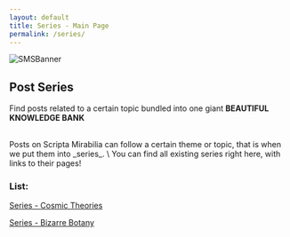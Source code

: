 ```yaml
---
layout: default
title: Series - Main Page
permalink: /series/
---
```


![SMSBanner](https://scripta-mirabilia.github.io/SMPBannerV2.png)

## Post Series

<p>Find posts related to a certain topic bundled into one giant <strong>BEAUTIFUL KNOWLEDGE BANK</strong></p>
<br>
Posts on Scripta Mirabilia can follow a certain theme or topic, that is when we put them into _series_. \
You can find all existing series right here, with links to their pages!

### List:

[Series - Cosmic Theories](https://scripta-mirabilia.github.io/series/cosmic-theories)

[Series - Bizarre Botany](https://scripta-mirabilia.github.io/series/bizarre-botany)

